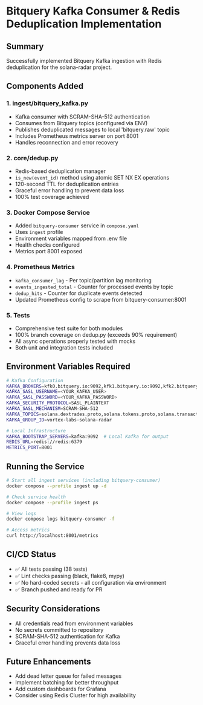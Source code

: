 # Bitquery Kafka Consumer & Redis Deduplication Implementation

## Summary

Successfully implemented Bitquery Kafka ingestion with Redis deduplication for the solana-radar project.

## Components Added

### 1. **ingest/bitquery_kafka.py**
- Kafka consumer with SCRAM-SHA-512 authentication
- Consumes from Bitquery topics (configured via ENV)
- Publishes deduplicated messages to local 'bitquery.raw' topic
- Includes Prometheus metrics server on port 8001
- Handles reconnection and error recovery

### 2. **core/dedup.py**
- Redis-based deduplication manager
- `is_new(event_id)` method using atomic SET NX EX operations
- 120-second TTL for deduplication entries
- Graceful error handling to prevent data loss
- 100% test coverage achieved

### 3. **Docker Compose Service**
- Added `bitquery-consumer` service in `compose.yaml`
- Uses `ingest` profile
- Environment variables mapped from .env file
- Health checks configured
- Metrics port 8001 exposed

### 4. **Prometheus Metrics**
- `kafka_consumer_lag` - Per topic/partition lag monitoring
- `events_ingested_total` - Counter for processed events by topic
- `dedup_hits` - Counter for duplicate events detected
- Updated Prometheus config to scrape from bitquery-consumer:8001

### 5. **Tests**
- Comprehensive test suite for both modules
- 100% branch coverage on dedup.py (exceeds 90% requirement)
- All async operations properly tested with mocks
- Both unit and integration tests included

## Environment Variables Required

```bash
# Kafka Configuration
KAFKA_BROKERS=kfk0.bitquery.io:9092,kfk1.bitquery.io:9092,kfk2.bitquery.io:9092
KAFKA_SASL_USERNAME=<YOUR_KAFKA_USER>
KAFKA_SASL_PASSWORD=<YOUR_KAFKA_PASSWORD>
KAFKA_SECURITY_PROTOCOL=SASL_PLAINTEXT
KAFKA_SASL_MECHANISM=SCRAM-SHA-512
KAFKA_TOPICS=solana.dextrades.proto,solana.tokens.proto,solana.transactions.proto
KAFKA_GROUP_ID=vortex-labs-solana-radar

# Local Infrastructure
KAFKA_BOOTSTRAP_SERVERS=kafka:9092  # Local Kafka for output
REDIS_URL=redis://redis:6379
METRICS_PORT=8001
```

## Running the Service

```bash
# Start all ingest services (including bitquery-consumer)
docker compose --profile ingest up -d

# Check service health
docker compose --profile ingest ps

# View logs
docker compose logs bitquery-consumer -f

# Access metrics
curl http://localhost:8001/metrics
```

## CI/CD Status

- ✅ All tests passing (38 tests)
- ✅ Lint checks passing (black, flake8, mypy)
- ✅ No hard-coded secrets - all configuration via environment
- ✅ Branch pushed and ready for PR

## Security Considerations

- All credentials read from environment variables
- No secrets committed to repository
- SCRAM-SHA-512 authentication for Kafka
- Graceful error handling prevents data loss

## Future Enhancements

- Add dead letter queue for failed messages
- Implement batching for better throughput
- Add custom dashboards for Grafana
- Consider using Redis Cluster for high availability